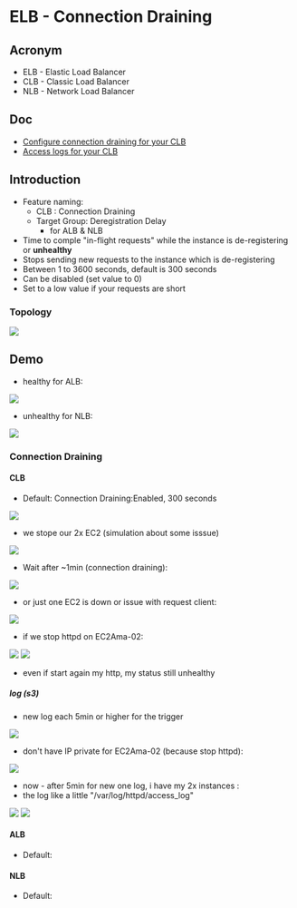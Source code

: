 # ELB - Connection Draining

## Acronym
* ELB - Elastic Load Balancer
* CLB - Classic Load Balancer
* NLB - Network Load Balancer

## Doc
* [Configure connection draining for your CLB](https://docs.aws.amazon.com/elasticloadbalancing/latest/classic/config-conn-drain.html?icmpid=docs_elb_console)
* [Access logs for your CLB](https://docs.aws.amazon.com/elasticloadbalancing/latest/classic/access-log-collection.html?icmpid=docs_elb_console)

## Introduction
* Feature naming: 
    * CLB : Connection Draining
    * Target Group: Deregistration Delay
      * for ALB & NLB
* Time to comple "in-flight requests" while the instance is de-registering or **unhealthy**
* Stops sending new requests to the instance which is de-registering
* Between 1 to 3600 seconds, default is 300 seconds
* Can be disabled (set value to 0)
* Set to a low value if your requests are short

### Topology
[<img src="https://i.imgur.com/BAKTb98.png">](https://i.imgur.com/BAKTb98.png)

## Demo
* healthy for ALB:

[<img src="https://i.imgur.com/TO0DZis.png">](https://i.imgur.com/TO0DZis.png)

* unhealthy for NLB:

[<img src="https://i.imgur.com/eAFx8Fh.png">](https://i.imgur.com/eAFx8Fh.png)

### Connection Draining
#### CLB
* Default: Connection Draining:Enabled, 300 seconds

[<img src="https://i.imgur.com/wkwSWx5.png">](https://i.imgur.com/wkwSWx5.png)

* we stope our 2x EC2 (simulation about some isssue)

[<img src="https://i.imgur.com/BRoVLYg.png">](https://i.imgur.com/BRoVLYg.png)

* Wait after ~1min (connection draining):

[<img src="https://i.imgur.com/drzPLzp.png">](https://i.imgur.com/drzPLzp.png)

* or just one EC2 is down or issue with request client:

[<img src="https://i.imgur.com/bYJ7gse.png">](https://i.imgur.com/bYJ7gse.png)

* if we stop httpd on EC2Ama-02:

[<img src="https://i.imgur.com/4E4utbW.png">](https://i.imgur.com/4E4utbW.png)
[<img src="https://i.imgur.com/ILYuQn6.png">](https://i.imgur.com/ILYuQn6.png)

* even if start again my http, my status still unhealthy

##### log (s3)
* new log each 5min or higher for the trigger

[<img src="https://i.imgur.com/9iUfCqg.png">](https://i.imgur.com/9iUfCqg.png)
* don't have IP private for EC2Ama-02 (because stop httpd):

[<img src="https://i.imgur.com/mXEkanj.png">](https://i.imgur.com/mXEkanj.png)

* now - after 5min for new one log, i have my 2x instances :
* the log like a little "/var/log/httpd/access_log"

[<img src="https://i.imgur.com/a75m35C.png">](https://i.imgur.com/a75m35C.png)
[<img src="https://i.imgur.com/V3oNnTr.png">](https://i.imgur.com/V3oNnTr.png)

#### ALB
* Default:

#### NLB
* Default:
